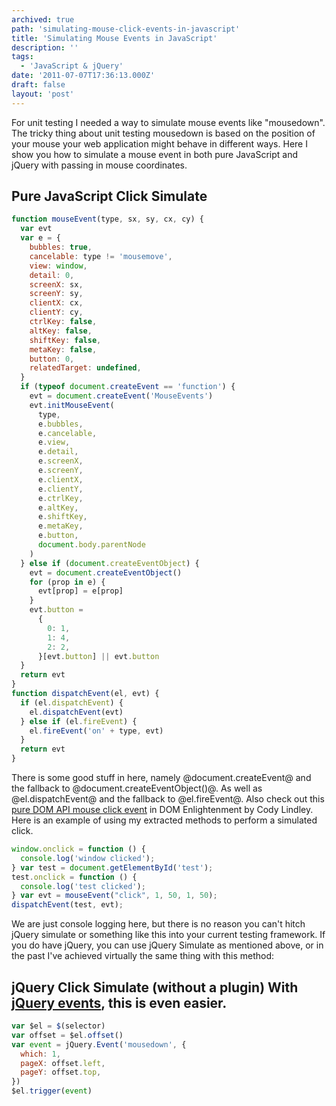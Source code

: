```yaml
---
archived: true
path: 'simulating-mouse-click-events-in-javascript'
title: 'Simulating Mouse Events in JavaScript'
description: ''
tags:
  - 'JavaScript & jQuery'
date: '2011-07-07T17:36:13.000Z'
draft: false
layout: 'post'
---
```


For unit testing I needed a way to simulate mouse events like "mousedown". The tricky thing about unit testing mousedown is based on the position of your mouse your web application might behave in different ways. Here I show you how to simulate a mouse event in both pure JavaScript and jQuery with passing in mouse coordinates.

## Pure JavaScript Click Simulate

```js
function mouseEvent(type, sx, sy, cx, cy) {
  var evt
  var e = {
    bubbles: true,
    cancelable: type != 'mousemove',
    view: window,
    detail: 0,
    screenX: sx,
    screenY: sy,
    clientX: cx,
    clientY: cy,
    ctrlKey: false,
    altKey: false,
    shiftKey: false,
    metaKey: false,
    button: 0,
    relatedTarget: undefined,
  }
  if (typeof document.createEvent == 'function') {
    evt = document.createEvent('MouseEvents')
    evt.initMouseEvent(
      type,
      e.bubbles,
      e.cancelable,
      e.view,
      e.detail,
      e.screenX,
      e.screenY,
      e.clientX,
      e.clientY,
      e.ctrlKey,
      e.altKey,
      e.shiftKey,
      e.metaKey,
      e.button,
      document.body.parentNode
    )
  } else if (document.createEventObject) {
    evt = document.createEventObject()
    for (prop in e) {
      evt[prop] = e[prop]
    }
    evt.button =
      {
        0: 1,
        1: 4,
        2: 2,
      }[evt.button] || evt.button
  }
  return evt
}
function dispatchEvent(el, evt) {
  if (el.dispatchEvent) {
    el.dispatchEvent(evt)
  } else if (el.fireEvent) {
    el.fireEvent('on' + type, evt)
  }
  return evt
}
```

There is some good stuff in here, namely @document.createEvent@ and the fallback to @document.createEventObject()@. As well as @el.dispatchEvent@ and the fallback to @el.fireEvent@. Also check out this [pure DOM API mouse click event](http://www.domenlightenment.com/#11.13) in DOM Enlightenment by Cody Lindley. Here is an example of using my extracted methods to perform a simulated click.

```js
window.onclick = function () {
  console.log('window clicked');
} var test = document.getElementById('test');
test.onclick = function () {
  console.log('test clicked');
} var evt = mouseEvent("click", 1, 50, 1, 50);
dispatchEvent(test, evt);
```

We are just console logging here, but there is no reason you can't hitch jQuery simulate or something like this into your current testing framework. If you do have jQuery, you can use jQuery Simulate as mentioned above, or in the past I've achieved virtually the same thing with this method:

## jQuery Click Simulate (without a plugin) With [jQuery events](http://api.jquery.com/category/events/event-object/), this is even easier.

```js
var $el = $(selector)
var offset = $el.offset()
var event = jQuery.Event('mousedown', {
  which: 1,
  pageX: offset.left,
  pageY: offset.top,
})
$el.trigger(event)
```
